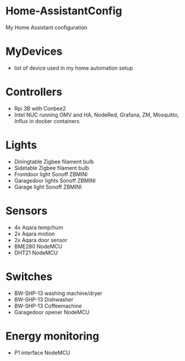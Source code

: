 # Home-AssistantConfig
My Home Assistant configuration

# MyDevices
* list of device used in my home automation setup

# Controllers
* Rpi 3B with Conbee2
* Intel NUC running OMV and HA, NodeRed, Grafana, ZM, Mosquitto, Influx in docker containers

# Lights
* Diningtable Zigbee filament bulb
* Sidetable Zigbee filament bulb
* Frontdoor light Sonoff ZBMINI
* Garagedoor lights Sonoff ZBMINI
* Garage light Sonoff ZBMINI

# Sensors
* 4x Aqara temp/hum
* 2x Aqara motion
* 2x Aqara door sensor
* BME280 NodeMCU
* DHT21 NodeMCU

# Switches
* BW-SHP-13 washing machine/dryer
* BW-SHP-13 Dishwasher
* BW-SHP-13 Coffeemachine
* Garagedoor opener NodeMCU

# Energy monitoring
* P1 interface NodeMCU

